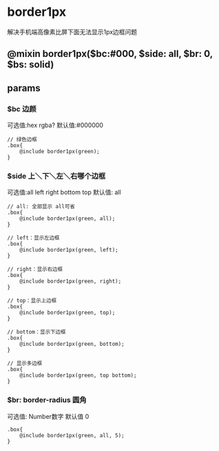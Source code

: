 # border1px
解决手机端高像素比屏下面无法显示1px边框问题

## @mixin border1px($bc:#000, $side: all, $br: 0, $bs: solid)

## params

### $bc 边颜
可选值:hex rgba?
默认值:#000000

    // 绿色边框
    .box{
        @include border1px(green);
    }

### $side 上＼下＼左＼右哪个边框
可选值:all left right bottom top
默认值: all

    // all: 全部显示 all可省
    .box{
        @include border1px(green, all);
    }

    // left：显示左边框
    .box{
        @include border1px(green, left);
    }

    // right：显示右边框
    .box{
        @include border1px(green, right);
    }

    // top：显示上边框
    .box{
        @include border1px(green, top);
    }

    // bottom：显示下边框
    .box{
        @include border1px(green, bottom);
    }

    // 显示多边框
    .box{
        @include border1px(green, top bottom);
    }

### $br: border-radius 圆角 
可选值: Number数字
默认值 0

    .box{
        @include border1px(green, all, 5);
    }
